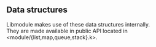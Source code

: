 ## Data structures

Libmodule makes use of these data structures internally.  
They are made available in public API located in <module/{list,map,queue,stack}.k>.

